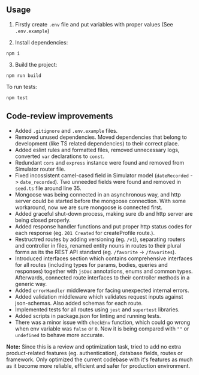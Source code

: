## Usage

1. Firstly create `.env` file and put variables with proper values (See `.env.example`)

2. Install dependencies:

```shell
npm i
```

3. Build the project:

```shell
npm run build
```

To run tests:

```shell
npm test
```

## Code-review improvements

- Added `.gitignore` and `.env.example` files.
- Removed unused dependencies. Moved dependencies that belong to development (like TS related dependencies) to their correct place.
- Added eslint rules and formatted files, removed unnecessary logs, converted `var` declarations to `const`.
- Redundant `cors` and `express` instance were found and removed from Simulator router file.
- Fixed incossistent camel-cased field in Simulator model (`dateRecorded` -> `date_recorded`). Two unneeded fields were found and removed in `seed.ts` file around line 35.
- Mongoose was being connected in an asynchronous way, and http server could be started before the mongoose connection. With some workaround, now we are sure mongoose is connected first.
- Added graceful shut-down process, making sure db and http server are being closed properly.
- Added response handler functions and put proper http status codes for each response (eg. `201 Created` for createProfile route.).
- Restructred routes by adding versioning (eg. `/v1`), separating routers and controller in files, renamed entity nouns in routes to their plural forms as its the REST API standard (eg. `/favorite` -> `/favorites`).
- Introduced interfaces section which contains comprehensive interfaces for all routes (including types for params, bodies, queries and responses) together with `jsDoc` annotations, enums and common types. Afterwards, connected route interfaces to their controller methods in a generic way.
- Added `errorHandler` middleware for facing unexpected internal errors.
- Added validation middleware which validates request inputs against json-schemas. Also added schemas for each route.
- Implemented tests for all routes using `jest` and `supertest` libraries.
- Added scripts in package.json for linting and running tests.
- There was a minor issue with `checkEnv` function, which could go wrong when env variable was `false` or `0`. Now it is being compared with `""` or `undefined` to behave more accurate.

**Note:** Since this is a review and optimization task, tried to add no extra product-related features (eg. authentication), database fields, routes or framework. Only optimized the current codebase with it's features as much as it become more reliable, efficient and safer for production environment.
